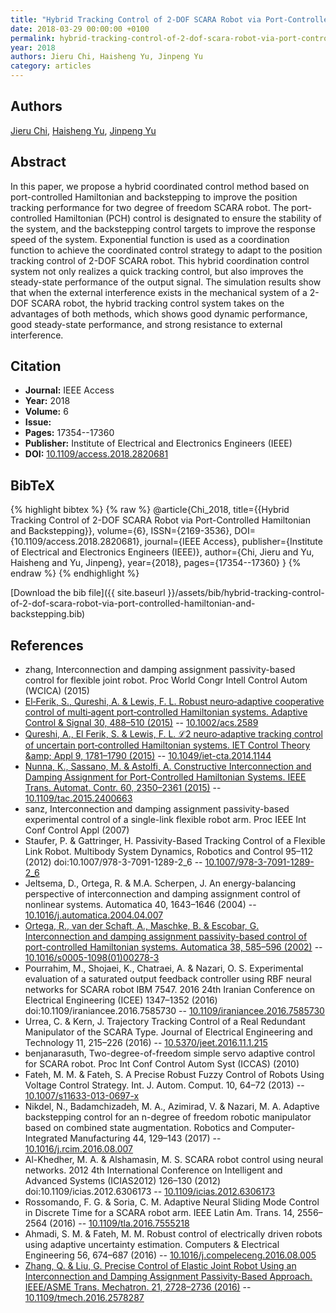 ```yaml
---
title: "Hybrid Tracking Control of 2-DOF SCARA Robot via Port-Controlled Hamiltonian and Backstepping"
date: 2018-03-29 00:00:00 +0100
permalink: hybrid-tracking-control-of-2-dof-scara-robot-via-port-controlled-hamiltonian-and-backstepping
year: 2018
authors: Jieru Chi, Haisheng Yu, Jinpeng Yu
category: articles
---
```

 
## Authors
[Jieru Chi](authors/jieru-chi), [Haisheng Yu](authors/haisheng-yu), [Jinpeng Yu](authors/jinpeng-yu)
 
## Abstract
In this paper, we propose a hybrid coordinated control method based on port-controlled Hamiltonian and backstepping to improve the position tracking performance for two degree of freedom SCARA robot. The port-controlled Hamiltonian (PCH) control is designated to ensure the stability of the system, and the backstepping control targets to improve the response speed of the system. Exponential function is used as a coordination function to achieve the coordinated control strategy to adapt to the position tracking control of 2-DOF SCARA robot. This hybrid coordination control system not only realizes a quick tracking control, but also improves the steady-state performance of the output signal. The simulation results show that when the external interference exists in the mechanical system of a 2-DOF SCARA robot, the hybrid tracking control system takes on the advantages of both methods, which shows good dynamic performance, good steady-state performance, and strong resistance to external interference.
 
## Citation
- **Journal:** IEEE Access
- **Year:** 2018
- **Volume:** 6
- **Issue:** 
- **Pages:** 17354--17360
- **Publisher:** Institute of Electrical and Electronics Engineers (IEEE)
- **DOI:** [10.1109/access.2018.2820681](https://doi.org/10.1109/access.2018.2820681)
 
## BibTeX
{% highlight bibtex %}
{% raw %}
@article{Chi_2018,
  title={{Hybrid Tracking Control of 2-DOF SCARA Robot via Port-Controlled Hamiltonian and Backstepping}},
  volume={6},
  ISSN={2169-3536},
  DOI={10.1109/access.2018.2820681},
  journal={IEEE Access},
  publisher={Institute of Electrical and Electronics Engineers (IEEE)},
  author={Chi, Jieru and Yu, Haisheng and Yu, Jinpeng},
  year={2018},
  pages={17354--17360}
}
{% endraw %}
{% endhighlight %}
 
[Download the bib file]({{ site.baseurl }}/assets/bib/hybrid-tracking-control-of-2-dof-scara-robot-via-port-controlled-hamiltonian-and-backstepping.bib)
 
## References
- zhang, Interconnection and damping assignment passivity-based control for flexible joint robot. Proc World Congr Intell Control Autom (WCICA) (2015)
- [El‐Ferik, S., Qureshi, A. & Lewis, F. L. Robust neuro‐adaptive cooperative control of multi‐agent port‐controlled Hamiltonian systems. Adaptive Control &amp; Signal 30, 488–510 (2015)](robust-neuro-adaptive-cooperative-control-of-multi-agent-port-controlled-hamiltonian-systems) -- [10.1002/acs.2589](https://doi.org/10.1002/acs.2589)
- [Qureshi, A., El Ferik, S. & Lewis, F. L. ℒ2 neuro‐adaptive tracking control of uncertain port‐controlled Hamiltonian systems. IET Control Theory &amp;amp; Appl 9, 1781–1790 (2015)](l-sub-2-sub-neuro-adaptive-tracking-control-of-uncertain-port-controlled-hamiltonian-systems) -- [10.1049/iet-cta.2014.1144](https://doi.org/10.1049/iet-cta.2014.1144)
- [Nunna, K., Sassano, M. & Astolfi, A. Constructive Interconnection and Damping Assignment for Port-Controlled Hamiltonian Systems. IEEE Trans. Automat. Contr. 60, 2350–2361 (2015)](constructive-interconnection-and-damping-assignment-for-port-controlled-hamiltonian-systems) -- [10.1109/tac.2015.2400663](https://doi.org/10.1109/tac.2015.2400663)
- sanz, Interconnection and damping assignment passivity-based experimental control of a single-link flexible robot arm. Proc IEEE Int Conf Control Appl (2007)
- Staufer, P. & Gattringer, H. Passivity-Based Tracking Control of a Flexible Link Robot. Multibody System Dynamics, Robotics and Control 95–112 (2012) doi:10.1007/978-3-7091-1289-2_6 -- [10.1007/978-3-7091-1289-2_6](https://doi.org/10.1007/978-3-7091-1289-2_6)
- Jeltsema, D., Ortega, R. & M.A. Scherpen, J. An energy-balancing perspective of interconnection and damping assignment control of nonlinear systems. Automatica 40, 1643–1646 (2004) -- [10.1016/j.automatica.2004.04.007](https://doi.org/10.1016/j.automatica.2004.04.007)
- [Ortega, R., van der Schaft, A., Maschke, B. & Escobar, G. Interconnection and damping assignment passivity-based control of port-controlled Hamiltonian systems. Automatica 38, 585–596 (2002)](interconnection-and-damping-assignment-passivity-based-control-of-port-controlled-hamiltonian-systems) -- [10.1016/s0005-1098(01)00278-3](https://doi.org/10.1016/s0005-1098(01)00278-3)
- Pourrahim, M., Shojaei, K., Chatraei, A. & Nazari, O. S. Experimental evaluation of a saturated output feedback controller using RBF neural networks for SCARA robot IBM 7547. 2016 24th Iranian Conference on Electrical Engineering (ICEE) 1347–1352 (2016) doi:10.1109/iraniancee.2016.7585730 -- [10.1109/iraniancee.2016.7585730](https://doi.org/10.1109/iraniancee.2016.7585730)
- Urrea, C. & Kern, J. Trajectory Tracking Control of a Real Redundant Manipulator of the SCARA Type. Journal of Electrical Engineering and Technology 11, 215–226 (2016) -- [10.5370/jeet.2016.11.1.215](https://doi.org/10.5370/jeet.2016.11.1.215)
- benjanarasuth, Two-degree-of-freedom simple servo adaptive control for SCARA robot. Proc Int Conf Control Autom Syst (ICCAS) (2010)
- Fateh, M. M. & Fateh, S. A Precise Robust Fuzzy Control of Robots Using Voltage Control Strategy. Int. J. Autom. Comput. 10, 64–72 (2013) -- [10.1007/s11633-013-0697-x](https://doi.org/10.1007/s11633-013-0697-x)
- Nikdel, N., Badamchizadeh, M. A., Azimirad, V. & Nazari, M. A. Adaptive backstepping control for an n-degree of freedom robotic manipulator based on combined state augmentation. Robotics and Computer-Integrated Manufacturing 44, 129–143 (2017) -- [10.1016/j.rcim.2016.08.007](https://doi.org/10.1016/j.rcim.2016.08.007)
- Al-Khedher, M. A. & Alshamasin, M. S. SCARA robot control using neural networks. 2012 4th International Conference on Intelligent and Advanced Systems (ICIAS2012) 126–130 (2012) doi:10.1109/icias.2012.6306173 -- [10.1109/icias.2012.6306173](https://doi.org/10.1109/icias.2012.6306173)
- Rossomando, F. G. & Soria, C. M. Adaptive Neural Sliding Mode Control in Discrete Time for a SCARA robot arm. IEEE Latin Am. Trans. 14, 2556–2564 (2016) -- [10.1109/tla.2016.7555218](https://doi.org/10.1109/tla.2016.7555218)
- Ahmadi, S. M. & Fateh, M. M. Robust control of electrically driven robots using adaptive uncertainty estimation. Computers &amp; Electrical Engineering 56, 674–687 (2016) -- [10.1016/j.compeleceng.2016.08.005](https://doi.org/10.1016/j.compeleceng.2016.08.005)
- [Zhang, Q. & Liu, G. Precise Control of Elastic Joint Robot Using an Interconnection and Damping Assignment Passivity-Based Approach. IEEE/ASME Trans. Mechatron. 21, 2728–2736 (2016)](precise-control-of-elastic-joint-robot-using-an-interconnection-and-damping-assignment-passivity-based-approach) -- [10.1109/tmech.2016.2578287](https://doi.org/10.1109/tmech.2016.2578287)

